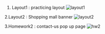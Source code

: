 1. Layout1 : practicing layout
![layout1](https://github.com/J2020n21/BasicWebP/assets/77148574/3889a2ef-6fca-4d20-a3e0-80d0b28cba7d)

2.Layout2 : Shopping mall banner
![layout2](https://github.com/J2020n21/BasicWebP/assets/77148574/50aab6cb-420d-42ab-b135-a9cd19bcd6c3)

3.Homework2 : contact-us pop up page
![hw2](https://github.com/J2020n21/BasicWebP/assets/77148574/e5ba59ea-e0e5-4746-8293-28a374ec9221)
